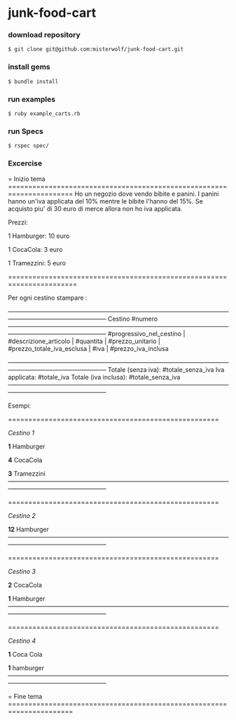 # junk-food-cart

### download repository
`$ git clone git@github.com:misterwolf/junk-food-cart.git`

### install gems

`$ bundle install`

### run examples

`$ ruby example_carts.rb`

### run Specs

`$ rspec spec/`


### Excercise

= Inizio tema ======================================================================
Ho un negozio dove vendo bibite e panini.
I panini hanno un'iva applicata del 10% mentre le bibite l'hanno del 15%.
Se acquisto piu' di 30 euro di merce allora non ho iva applicata.

Prezzi:

1 Hamburger: 10 euro

1 CocaCola: 3 euro

1 Tramezzini: 5 euro



=======================================================================

Per ogni cestino stampare :

————————————————————————————————————————————————————
Cestino #numero
————————————————————————————————————————————————————
#progressivo_nel_cestino | #descrizione_articolo | #quantita |  #prezzo_unitario | #prezzo_totale_iva_esclusa | #iva | #prezzo_iva_inclusa

————————————————————————————————————————————————————
Totale (senza iva): #totale_senza_iva
Iva applicata: #totale_iva
Totale (iva inclusa): #totale_senza_iva
————————————————————————————————————————————————————


Esempi:

====================================================

_Cestino 1_

**1** Hamburger

**4** CocaCola

**3** Tramezzini
————————————————————————————————————————————————————

====================================================

_Cestino 2_

**12** Hamburger
————————————————————————————————————————————————————


====================================================

_Cestino 3_

**2** CocaCola

**1** Hamburger
————————————————————————————————————————————————————

====================================================

_Cestino 4_

**1** Coca Cola

**1** hamburger
————————————————————————————————————————————————————

= Fine tema ======================================================================
